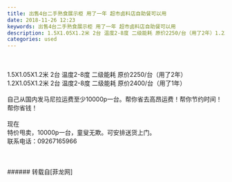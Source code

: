 ```yaml
---
title: 出售4台二手熟食展示柜 用了一年 超市卤料店自助餐可以用
date: 2018-11-26 12:23
keywords: 出售4台二手熟食展示柜 用了一年 超市卤料店自助餐可以用
description: 1.5X1.05X1.2米 2台 温度2-8度 二级能耗 原价2250/台（用了2年）1.2X1.05X1.2米 2台 温度2-8度 二级能耗 原价2400/台（用了1年）自己从国内发马尼拉运费至少10000p一台。帮你省去高昂运费！帮你节约时间！帮你省钱！现在特价甩卖，10000p一台，童叟无欺。可安排送货上门。联系电话：09267165966
categories: used
---
```

<td class="t_f" id="postmessage_2356163">

<br/>
<br/>
1.5X1.05X1.2米 2台 温度2-8度 二级能耗 原价2250/台（用了2年）<br/>
1.2X1.05X1.2米 2台 温度2-8度 二级能耗 原价2400/台（用了1年）<br/>
<br/>
自己从国内发马尼拉运费至少10000p一台。帮你省去高昂运费！帮你节约时间！帮你省钱！<br/>
<br/>
现在<br/>
特价甩卖，10000p一台，童叟无欺。可安排送货上门。<br/>
联系电话：09267165966<br/>
<img alt="" border="0" class="zoom" data-cf-modified-bf80af7ebb13ed4c3f9430d6-="" file="http://www.flw.ph/data/appbyme/upload/image/201811/26/IZLXl9sMyyDk.jpg" id="aimg_TaB6a" lazyloadthumb="1" onclick="" onmouseover="" src="http://www.flw.ph/data/appbyme/upload/image/201811/26/IZLXl9sMyyDk.jpg"/><br/>
<br/>
<img alt="" border="0" class="zoom" data-cf-modified-bf80af7ebb13ed4c3f9430d6-="" file="http://www.flw.ph/data/appbyme/upload/image/201811/26/i61hqjIGuPp4.jpg" id="aimg_H8tEp" lazyloadthumb="1" onclick="" onmouseover="" src="http://www.flw.ph/data/appbyme/upload/image/201811/26/i61hqjIGuPp4.jpg"/><br/>
<br/>
<img alt="" border="0" class="zoom" data-cf-modified-bf80af7ebb13ed4c3f9430d6-="" file="http://www.flw.ph/data/appbyme/upload/image/201811/26/j51ypj1JUQuT.jpg" id="aimg_PVv4D" lazyloadthumb="1" onclick="" onmouseover="" src="http://www.flw.ph/data/appbyme/upload/image/201811/26/j51ypj1JUQuT.jpg"/><br/>
<br/>
</td>
###### 转载自[菲龙网]